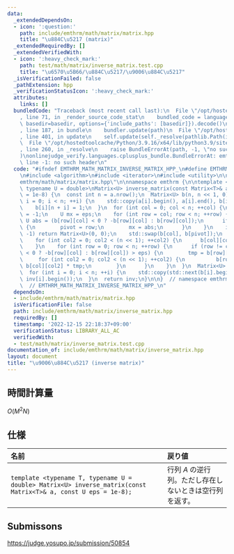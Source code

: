 ```yaml
---
data:
  _extendedDependsOn:
  - icon: ':question:'
    path: include/emthrm/math/matrix/matrix.hpp
    title: "\u884C\u5217 (matrix)"
  _extendedRequiredBy: []
  _extendedVerifiedWith:
  - icon: ':heavy_check_mark:'
    path: test/math/matrix/inverse_matrix.test.cpp
    title: "\u6570\u5B66/\u884C\u5217/\u9006\u884C\u5217"
  _isVerificationFailed: false
  _pathExtension: hpp
  _verificationStatusIcon: ':heavy_check_mark:'
  attributes:
    links: []
  bundledCode: "Traceback (most recent call last):\n  File \"/opt/hostedtoolcache/Python/3.9.16/x64/lib/python3.9/site-packages/onlinejudge_verify/documentation/build.py\"\
    , line 71, in _render_source_code_stat\n    bundled_code = language.bundle(stat.path,\
    \ basedir=basedir, options={'include_paths': [basedir]}).decode()\n  File \"/opt/hostedtoolcache/Python/3.9.16/x64/lib/python3.9/site-packages/onlinejudge_verify/languages/cplusplus.py\"\
    , line 187, in bundle\n    bundler.update(path)\n  File \"/opt/hostedtoolcache/Python/3.9.16/x64/lib/python3.9/site-packages/onlinejudge_verify/languages/cplusplus_bundle.py\"\
    , line 401, in update\n    self.update(self._resolve(pathlib.Path(included), included_from=path))\n\
    \  File \"/opt/hostedtoolcache/Python/3.9.16/x64/lib/python3.9/site-packages/onlinejudge_verify/languages/cplusplus_bundle.py\"\
    , line 260, in _resolve\n    raise BundleErrorAt(path, -1, \"no such header\"\
    )\nonlinejudge_verify.languages.cplusplus_bundle.BundleErrorAt: emthrm/math/matrix/matrix.hpp:\
    \ line -1: no such header\n"
  code: "#ifndef EMTHRM_MATH_MATRIX_INVERSE_MATRIX_HPP_\n#define EMTHRM_MATH_MATRIX_INVERSE_MATRIX_HPP_\n\
    \n#include <algorithm>\n#include <iterator>\n#include <utility>\n\n#include \"\
    emthrm/math/matrix/matrix.hpp\"\n\nnamespace emthrm {\n\ntemplate <typename T,\
    \ typename U = double>\nMatrix<U> inverse_matrix(const Matrix<T>& a, const U eps\
    \ = 1e-8) {\n  const int n = a.nrow();\n  Matrix<U> b(n, n << 1, 0);\n  for (int\
    \ i = 0; i < n; ++i) {\n    std::copy(a[i].begin(), a[i].end(), b[i].begin());\n\
    \    b[i][n + i] = 1;\n  }\n  for (int col = 0; col < n; ++col) {\n    int pivot\
    \ = -1;\n    U mx = eps;\n    for (int row = col; row < n; ++row) {\n      const\
    \ U abs = (b[row][col] < 0 ? -b[row][col] : b[row][col]);\n      if (abs > mx)\
    \ {\n        pivot = row;\n        mx = abs;\n      }\n    }\n    if (pivot ==\
    \ -1) return Matrix<U>(0, 0);\n    std::swap(b[col], b[pivot]);\n    U tmp = b[col][col];\n\
    \    for (int col2 = 0; col2 < (n << 1); ++col2) {\n      b[col][col2] /= tmp;\n\
    \    }\n    for (int row = 0; row < n; ++row) {\n      if (row != col && (b[row][col]\
    \ < 0 ? -b[row][col] : b[row][col]) > eps) {\n        tmp = b[row][col];\n   \
    \     for (int col2 = 0; col2 < (n << 1); ++col2) {\n          b[row][col2] -=\
    \ b[col][col2] * tmp;\n        }\n      }\n    }\n  }\n  Matrix<U> inv(n, n);\n\
    \  for (int i = 0; i < n; ++i) {\n    std::copy(std::next(b[i].begin(), n), b[i].end(),\
    \ inv[i].begin());\n  }\n  return inv;\n}\n\n}  // namespace emthrm\n\n#endif\
    \  // EMTHRM_MATH_MATRIX_INVERSE_MATRIX_HPP_\n"
  dependsOn:
  - include/emthrm/math/matrix/matrix.hpp
  isVerificationFile: false
  path: include/emthrm/math/matrix/inverse_matrix.hpp
  requiredBy: []
  timestamp: '2022-12-15 22:18:37+09:00'
  verificationStatus: LIBRARY_ALL_AC
  verifiedWith:
  - test/math/matrix/inverse_matrix.test.cpp
documentation_of: include/emthrm/math/matrix/inverse_matrix.hpp
layout: document
title: "\u9006\u884C\u5217 (inverse matrix)"
---
```



## 時間計算量

$O(M^2 N)$


## 仕様

|名前|戻り値|
|:--|:--|
|`template <typename T, typename U = double> Matrix<U> inverse_matrix(const Matrix<T>& a, const U eps = 1e-8);`|行列 $A$ の逆行列。ただし存在しないときは空行列を返す。|


## Submissons

https://judge.yosupo.jp/submission/50854
